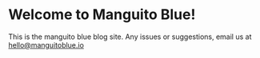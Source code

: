 # Welcome to Manguito Blue!
This is the manguito blue blog site. Any issues or suggestions, email us at hello@manguitoblue.io


